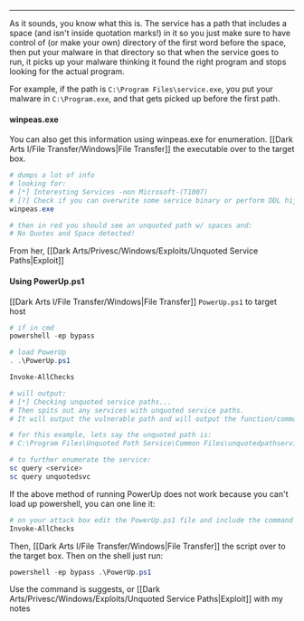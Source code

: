 -- -
As it sounds, you know what this is. The service has a path that includes a space (and isn't inside quotation marks!) in it so you just make sure to have control of (or make your own) directory of the first word before the space, then put your malware in that directory so that when the service goes to run, it picks up your malware thinking it found the right program and stops looking for the actual program.

For example, if the path is `C:\Program Files\service.exe`, you put your malware in `C:\Program.exe`, and that gets picked up before the first path. 

#### winpeas.exe
You can also get this information using winpeas.exe for enumeration. [[Dark Arts I/File Transfer/Windows|File Transfer]] the executable over to the target box. 
```powershell
# dumps a lot of info
# looking for:
# [*] Interesting Services -non Microsoft-(T1007)
# [?] Check if you can overwrite some service binary or perform DDL hijacking, also check for unquored paths
winpeas.exe

# then in red you should see an unquoted path w/ spaces and:
# No Quotes and Space detected!
```
From her, [[Dark Arts/Privesc/Windows/Exploits/Unquoted Service Paths|Exploit]]
#### Using PowerUp.ps1
[[Dark Arts I/File Transfer/Windows|File Transfer]] `PowerUp.ps1` to target host
```powershell
# if in cmd
powershell -ep bypass

# load PowerUp
. .\PowerUp.ps1

Invoke-AllChecks

# will output:
# [*] Checking unquoted service paths...
# Then spits out any services with unquoted service paths.
# It will output the vulnerable path and will output the function/command to use w/ PowerUp to abuse it. 

# for this example, lets say the unquoted path is:
# C:\Program Files\Unquoted Path Service\Common Files\unquotedpathservice.exe

# to further enumerate the service:
sc query <service> 
sc query unquotedsvc
```

If the above method of running PowerUp does not work because you can't load up powershell, you can one line it:
```bash
# on your attack box edit the PowerUp.ps1 file and include the command it should run after loading:
Invoke-AllChecks
```
Then, [[Dark Arts I/File Transfer/Windows|File Transfer]] the script over to the target box. 
Then on the shell just run:
```powershell
powershell -ep bypass .\PowerUp.ps1
```
Use the command is suggests, or [[Dark Arts/Privesc/Windows/Exploits/Unquoted Service Paths|Exploit]] with my notes